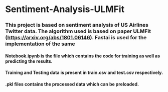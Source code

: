 # Sentiment-Analysis-ULMFit

### This project is based on sentiment analysis of US Airlines Twitter data. The algorithm used is based on paper ULMFit (https://arxiv.org/abs/1801.06146). Fastai is used for the implementation of the same

#### Notebook.ipynb is the file which contains the code for training as well as predicting the results.
#### Training and Testing data is present in train.csv and test.csv respectively.
#### .pkl files contains the processed data which can be preloaded.  
